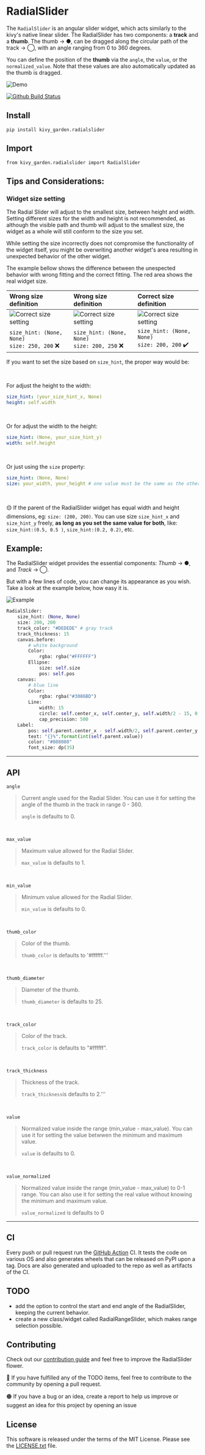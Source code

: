 # RadialSlider

The `RadialSlider` is an angular slider widget, which acts similarly to
the kivy's native linear slider.
The RadialSlider has two components: a **track** and a **thumb**. The thumb → ●, can be dragged along the circular path of the track → ◯, with an angle
ranging from 0 to 360 degrees.

You can define the position of the **thumb** via the `angle`, the `value`, or the `normalized_value`. 
Note that these values are also automatically updated as the thumb is dragged.

![Demo](doc/images/demo.gif?raw=true "Demo")

[![Github Build Status](https://github.com/kivy-garden/flower/workflows/Garden%20flower/badge.svg)](https://github.com/kivy-garden/flower/actions)

## Install
	pip install kivy_garden.radialslider

## Import
	from kivy_garden.radialslider import RadialSlider

## Tips and Considerations:

### Widget size setting

The Radial Slider will adjust to the smallest size, between height and width.
Setting different sizes for the width and height is not recommended, as although the visible path and thumb will adjust to the smallest size, the widget as a whole will still conform to the size you set.

While setting the size incorrectly does not compromise the functionality of the widget itself, you might be overwriting another widget's area resulting in unexpected behavior of the other widget.

The example bellow shows the difference between the unespected behavior with wrong fitting and the correct fitting. The red area shows the real widget size.

Wrong size definition             |Wrong size definition             |  Correct size definition
:-------------------------|:-------------------------|:-------------------------
![Correct size setting](doc/images/wrong_width.png?raw=true "Wrong")  | ![Correct size setting](doc/images/wrong_height.png?raw=true "Wrong")  |  ![Correct size setting](doc/images/correct.png?raw=true "Correct")
`size_hint: (None, None)` <br> `size: 250, 200` ❌	|`size_hint: (None, None)` <br> `size: 200, 250` ❌	| `size_hint: (None, None)` <br> `size: 200, 200` ✔️


If you want to set the size based on `size_hint`, the proper way would be:

<br>

For adjust the height to the width:
```yaml
size_hint: (your_size_hint_x, None)
height: self.width
```

<br>

Or for adjust the width to the height:
```yaml
size_hint: (None, your_size_hint_y)
width: self.height
```

<br>

Or just using the `size` property:
```yaml
size_hint: (None, None)
size: your_width, your_height # one value must be the same as the other
```

<br>

🟡 If the parent of the RadialSlider widget has equal width and height dimensions, eg: `size: (200, 200)`. You can use size `size_hint_x` and `size_hint_y` freely, **as long as you set the same value for both**, like: `size_hint:(0.5, 0.5 )`, `size_hint:(0.2, 0.2)`, etc.

## Example:

The RadialSlider widget provides the essential components: *Thumb* → ●, and *Track* → ◯.

But with a few lines of code, you can change its appearance as you wish. Take a look at the example below, how easy it is.

![Example](doc/images/example.gif?raw=true "Correct")

```python
RadialSlider:
    size_hint: (None, None)
    size: 200, 200
    track_color: "#DEDEDE" # gray track
    track_thickness: 15
    canvas.before:
        # white background
        Color:
            rgba: rgba("#FFFFFF")
        Ellipse:
            size: self.size
            pos: self.pos
    canvas:
    	# blue line
        Color:
            rgba: rgba("#3086BD")
        Line:
            width: 15
            circle: self.center_x, self.center_y, self.width/2 - 15, 0, self.angle
            cap_precision: 500
    Label:
        pos: self.parent.center_x - self.width/2, self.parent.center_y - self.height/2
        text: "{}%".format(int(self.parent.value))
        color: "#808080"
        font_size: dp(35)
```
---
## API

	angle

> Current angle used for the Radial Slider. You can use it for setting
> the angle of the thumb in the track in range 0 - 360.
> 
> `angle` is defaults to 0.  

<br/>

	max_value

> Maximum value allowed for the Radial Slider.
> 
> `max_value` is defaults to 1.

<br/>

	min_value

> Minimum value allowed for the Radial Slider.
> 
> `min_value` is defaults to 0.

<br/>

	thumb_color

> Color of the thumb.
> 
> `thumb_color` is defaults to '#ffffff.'''

<br/>

	thumb_diameter

> Diameter of the thumb.
> 
> `thumb_diameter` is defaults to 25.

<br/>

	track_color

> Color of the track.
> 
> `track_color` is defaults to "#ffffff".

<br/>

	track_thickness

> Thickness of the track.
> 
> `track_thickness`is defaults to 2.'''

<br/>

	value

> Normalized value inside the range (min_value - max_value). You can use
> it for setting the value betwwen the minimum and maximum value.
> 
> `value` is defaults to 0.

<br/>

	value_normalized

> Normalized value inside the range (min_value - max_value) to 0-1
> range. You can also use it for setting the real value without knowing
> the minimum and maximum value.
> 
> `value_normalized` is defaults to 0
---
CI
--

Every push or pull request run the [GitHub Action](https://github.com/kivy-garden/flower/actions) CI.
It tests the code on various OS and also generates wheels that can be released on PyPI upon a
tag. Docs are also generated and uploaded to the repo as well as artifacts of the CI.


TODO
-------

* add the option to control the start and end angle of the RadialSlider, keeping the current behavior.
* create a new class/widget called RadialRangeSlider, which makes range selection possible.

Contributing
--------------

Check out our [contribution guide](CONTRIBUTING.md) and feel free to improve the RadialSlider flower.

🔴 If you have fulfilled any of the TODO items, feel free to contribute to the community by opening a pull request.

🟠 If you have a bug or an idea, create a report to help us improve or suggest an idea for this project by opening an issue

License
---------

This software is released under the terms of the MIT License.
Please see the [LICENSE.txt](LICENSE.txt) file.

